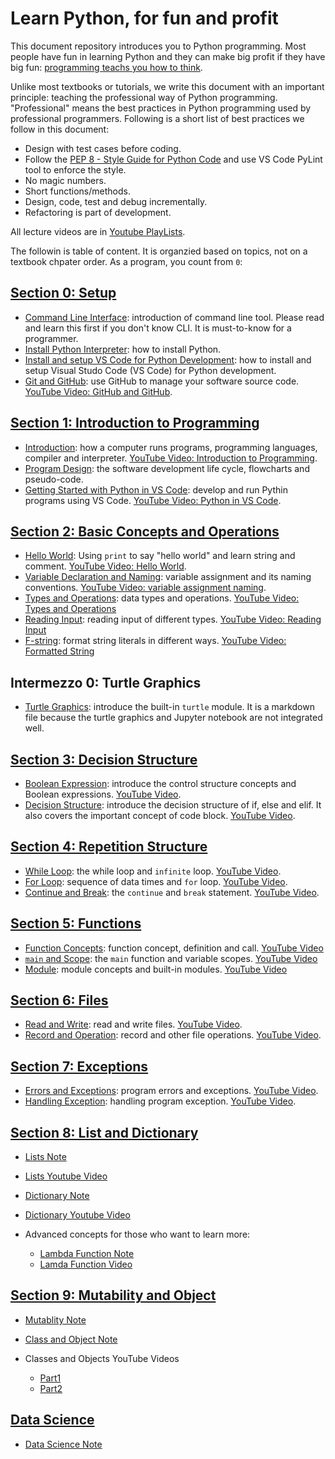 # Learn Python, for fun and profit

This document repository introduces you to Python programming. Most people have fun in learning Python and they can make big profit if they have big fun: [programming teachs you how to think](https://youtu.be/UaA1PbyS8BA).

Unlike most textbooks or tutorials, we write this document with an important principle: teaching the professional way of Python programming. "Professional" means the best practices in Python programming used by professional programmers. Following is a short list of best practices we follow in this document:

- Design with test cases before coding.
- Follow the [PEP 8 - Style Guide for Python Code](https://www.python.org/dev/peps/pep-0008/) and use VS Code PyLint tool to enforce the style.
- No magic numbers.
- Short functions/methods.
- Design, code, test and debug incrementally.
- Refactoring is part of development.

All lecture videos are in [Youtube PlayLists](https://www.youtube.com/channel/UC2uDA5EgdwxcmSHMZ1f4jvw/playlists).

The followin is table of content. It is organzied based on topics, not on a textbook chpater order. As a program, you count from `0`:

## [Section 0: Setup](0-installation-setup/)

- [Command Line Interface](0-installation-setup/command-line.md): introduction of command line tool. Please read and learn this first if you don't know CLI. It is must-to-know for a programmer.
- [Install Python Interpreter](0-installation-setup/install-python.md): how to install Python.
- [Install and setup VS Code for Python Development](./0-installation-setup/vscode-python.md): how to install and setup Visual Studo Code (VS Code) for Python development.
- [Git and GitHub](0-installation-setup/git-and-github.md): use GitHub to manage your software source code. [YouTube Video: GitHub and GitHub](https://youtu.be/WUDzf_c2w0I).

## [Section 1: Introduction to Programming](1-introduction-programming/)

- [Introduction](1-introduction-programming/introduction.md): how a computer runs programs, programming languages, compiler and interpreter. [YouTube Video: Introduction to Programming](https://youtu.be/4jJ9elnDTk0).
- [Program Design](1-introduction-programming/program-design.md): the software development life cycle, flowcharts and pseudo-code.
- [Getting Started with Python in VS Code](1-introduction-programming/getting-started.md): develop and run Pythin programs using VS Code. [YouTube Video: Python in VS Code](https://youtu.be/FMpb1oN5Jew).

## [Section 2: Basic Concepts and Operations](2-basic-operations/)

- [Hello World](2-basic-operations/hello-world.ipynb): Using `print` to say "hello world" and learn string and comment. [YouTube Video: Hello World](https://youtu.be/gLDAJiWOmj8).
- [Variable Declaration and Naming](2-basic-operations/variable-assignment-naming.ipynb): variable assignment and its naming conventions. [YouTube Video: variable assignment naming](https://youtu.be/j415LA6XROA).
- [Types and Operations](2-basic-operations/types-and-operations.ipynb): data types and operations. [YouTube Video: Types and Operations](https://youtu.be/HopGmJKTTE4)
- [Reading Input](2-basic-operations/reading-input.ipynb): reading input of different types. [YouTube Video: Reading Input](https://youtu.be/5H09F6JFbIs)
- [F-string](2-basic-operations/formatted-string.ipynb): format string literals in different ways. [YouTube Video: Formatted String](https://youtu.be/fEGRLW_--Co)

## Intermezzo 0: Turtle Graphics

- [Turtle Graphics](intermezzo/turtle-graphics.md): introduce the built-in `turtle` module. It is a markdown file because the turtle graphics and Jupyter notebook are not integrated well.

## [Section 3: Decision Structure](3-decision-structure/)

- [Boolean Expression](3-decision-structure/boolean-expression.ipynb): introduce the control structure concepts and Boolean expressions. [YouTube Video](https://youtu.be/BWH6Yj6rUyY).
- [Decision Structure](3-decision-structure/decision-structure.ipynb): introduce the decision structure of if, else and elif. It also covers the important concept of code block. [YouTube Video](https://youtu.be/uwuLu6t95ow).

## [Section 4: Repetition Structure](4-repetition-structure/)

- [While Loop](4-repetition-structure/while-loop.ipynb): the while loop and `infinite` loop. [YouTube Video](https://youtu.be/42MhKOvWtwc).
- [For Loop](4-repetition-structure/for-loop.ipynb): sequence of data times and `for` loop. [YouTube Video](https://youtu.be/OLITHW_gXXo).
- [Continue and Break](4-repetition-structure/break-and-continue.ipynb): the `continue` and `break` statement. [YouTube Video](https://youtu.be/oHAa0I1kbow).

## [Section 5: Functions](5-functions/)

- [Function Concepts](5-functions/function-concepts.md): function concept, definition and call. [YouTube Video](https://youtu.be/BV2AE2lmSq4)
- [`main` and Scope](5-functions/main-and-scope.md): the `main` function and variable scopes. [YouTube Video](https://youtu.be/rXF1BgkU5qs)
- [Module](5-functions/module.md): module concepts and built-in modules. [YouTube Video](https://youtu.be/Q8GHvsXhmIQ)

## [Section 6: Files](6-files/)

- [Read and Write](6-files/read-write.ipynb): read and write files. [YouTube Video](https://youtu.be/ScAbLiS8EXA).
- [Record and Operation](6-files/record-and-operation.ipynb): record and other file operations. [YouTube Video](https://youtu.be/LaLFBY3yubY).

## [Section 7: Exceptions](7-exceptions/)

- [Errors and Exceptions](7-exceptions/errors-and-exceptions.ipynb): program errors and exceptions. [YouTube Video](https://youtu.be/gj9IiLCYnJQ).
- [Handling Exception](7-exceptions/handling-exception.ipynb): handling program exception. [YouTube Video](https://youtu.be/jj9MVm-VqwU).

## [Section 8: List and Dictionary](8-list-and-dictionary/)

- [Lists Note](8-list-and-dictionary/lists.ipynb)
- [Lists Youtube Video](https://youtu.be/tw7ror9x32s)

- [Dictionary Note](8-list-and-dictionary/dictionary.ipynb)
- [Dictionary Youtube Video](https://youtu.be/ZEZdys-fHDw)

- Advanced concepts for those who want to learn more:
  - [Lambda Function Note](8-list-and-dictionary/lambda-function.ipynb)
  - [Lamda Function Video](https://youtu.be/RQRCWDK9UkA)

## [Section 9: Mutability and Object](9-mutability-and-object/)

- [Mutablity Note](9-mutability-and-object/mutability.ipynb)

- [Class and Object Note](9-mutability-and-object/class-and-object.ipynb)
- Classes and Objects YouTube Videos
  - [Part1](https://youtu.be/wfcWRAxRVBA)
  - [Part2](https://youtu.be/WOwi0h_-dfA)

## [Data Science](data-science/)

- [Data Science Note](data-science/data-science.ipynb)
